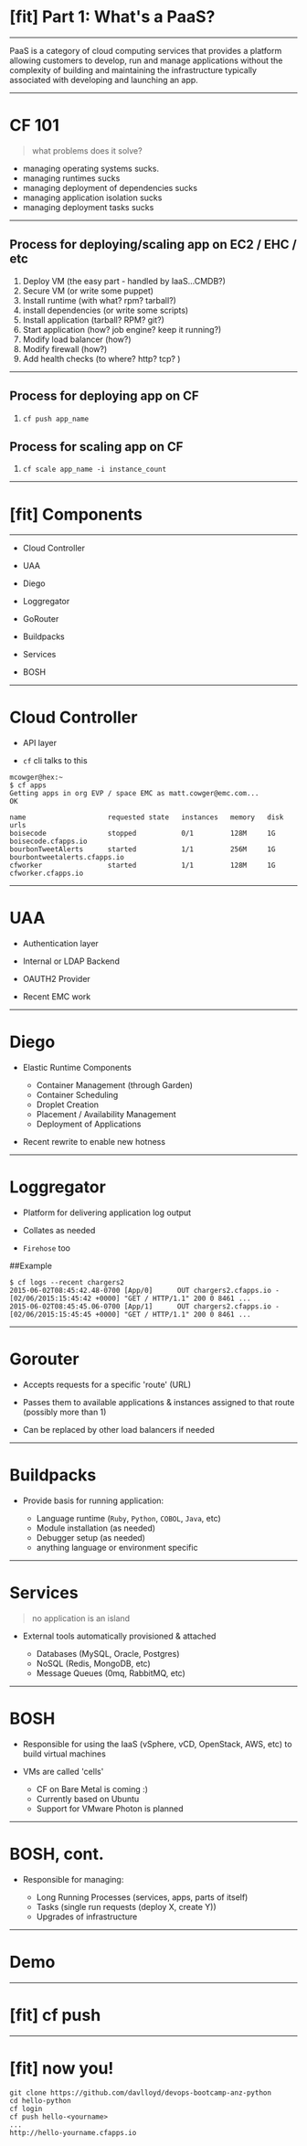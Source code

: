 # [fit] Part 1: What's a PaaS?

---

PaaS is a category of cloud computing services that provides a platform allowing customers to develop, run and manage applications without the complexity of building and maintaining the infrastructure typically associated with developing and launching an app.

---


# CF 101

>what problems does it solve?

* managing operating systems sucks.
* managing runtimes sucks
* managing deployment of dependencies sucks
* managing application isolation sucks
* managing deployment tasks sucks

---


## Process for deploying/scaling app on EC2 / EHC / etc

1. Deploy VM (the easy part - handled by IaaS...CMDB?)
2. Secure VM (or write some puppet)
2. Install runtime (with what?  rpm?  tarball?)
3. install dependencies (or write some scripts)
4. Install application (tarball? RPM? git?)
5. Start application (how?  job engine?  keep it running?)
6. Modify load balancer (how?)
7. Modify firewall (how?)
8. Add health checks (to where?  http? tcp? )

---

## Process for deploying app on CF

1. `cf push app_name`

## Process for scaling app on CF

1. `cf scale app_name -i instance_count`

---

# [fit] Components

---

* Cloud Controller

* UAA

* Diego

* Loggregator

* GoRouter

* Buildpacks

* Services

* BOSH

---

# Cloud Controller

* API layer

* `cf` cli talks to this

```
mcowger@hex:~
$ cf apps
Getting apps in org EVP / space EMC as matt.cowger@emc.com...
OK

name                    requested state   instances   memory   disk   urls
boisecode               stopped           0/1         128M     1G     boisecode.cfapps.io
bourbonTweetAlerts      started           1/1         256M     1G     bourbontweetalerts.cfapps.io
cfworker                started           1/1         128M     1G     cfworker.cfapps.io
```

---

# UAA

* Authentication layer

* Internal or LDAP Backend

* OAUTH2 Provider

* Recent EMC work

---


# Diego

* Elastic Runtime Components

  * Container Management (through Garden)
  * Container Scheduling
  * Droplet Creation
  * Placement / Availability Management
  * Deployment of Applications

* Recent rewrite to enable new hotness

---

# Loggregator

* Platform for delivering application log output

* Collates as needed

* `Firehose` too


##Example

```
$ cf logs --recent chargers2
2015-06-02T08:45:42.48-0700 [App/0]      OUT chargers2.cfapps.io - [02/06/2015:15:45:42 +0000] "GET / HTTP/1.1" 200 0 8461 ...
2015-06-02T08:45:45.06-0700 [App/1]      OUT chargers2.cfapps.io - [02/06/2015:15:45:45 +0000] "GET / HTTP/1.1" 200 0 8461 ...

```


---

# Gorouter


* Accepts requests for a specific 'route' (URL)

* Passes them to available applications & instances assigned to that route (possibly more than 1)

* Can be replaced by other load balancers if needed

---

# Buildpacks

* Provide basis for running application:

  * Language runtime (`Ruby`, `Python`, `COBOL`, `Java`, etc)
  * Module installation (as needed)
  * Debugger setup (as needed)
  * anything language or environment specific

---

# Services

> no application is an island

* External tools automatically provisioned & attached

  * Databases (MySQL, Oracle, Postgres)
  * NoSQL (Redis, MongoDB, etc)
  * Message Queues (0mq, RabbitMQ, etc)


---

# BOSH

* Responsible for using the IaaS (vSphere, vCD, OpenStack, AWS, etc) to build virtual machines

* VMs are called 'cells'

  * CF on Bare Metal is coming :)
  * Currently based on Ubuntu
  * Support for VMware Photon is planned

---


# BOSH, cont.

* Responsible for managing:

  * Long Running Processes (services, apps, parts of itself)
  * Tasks (single run requests (deploy X, create Y))
  * Upgrades of infrastructure


---

# Demo


---


# [fit] cf push



---



# [fit] now you!

```
git clone https://github.com/davlloyd/devops-bootcamp-anz-python
cd hello-python
cf login
cf push hello-<yourname>
...
http://hello-yourname.cfapps.io

```
